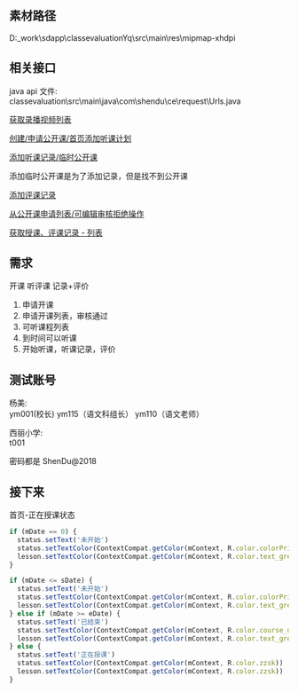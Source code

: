 ## 素材路径

D:\_work\sdapp\classevaluationYq\src\main\res\mipmap-xhdpi

## 相关接口

java api 文件: classevaluation\src\main\java\com\shendu\ce\request\Urls.java

[获取录播视频列表](https://doc.shenduedu.com/#/%E5%B0%8F%CF%80%E6%99%BA%E5%90%AC/%E5%85%AC%E5%BC%80%E8%AF%BE/%E8%8E%B7%E5%8F%96%E5%BD%95%E6%92%AD%E8%A7%86%E9%A2%91%E5%88%97%E8%A1%A8)

[创建/申请公开课/首页添加听课计划](https://doc.shenduedu.com/#/%E5%B0%8F%CF%80%E6%99%BA%E5%90%AC/%E5%85%AC%E5%BC%80%E8%AF%BE/%E7%94%B3%E8%AF%B7%E5%85%AC%E5%BC%80%E8%AF%BE)

[](https://doc.shenduedu.com/#/%E5%B0%8F%CF%80%E6%99%BA%E5%90%AC/%E5%85%AC%E5%BC%80%E8%AF%BE/%E6%96%B0%E5%A2%9E%E7%94%A8%E6%88%B7%E8%AF%BE%E7%A8%8B)

[添加听课记录/临时公开课](https://doc.shenduedu.com/#/%E5%B0%8F%CF%80%E6%99%BA%E5%90%AC/%E5%85%AC%E5%BC%80%E8%AF%BE/%E6%B7%BB%E5%8A%A0%E4%B8%B4%E6%97%B6%E5%85%AC%E5%BC%80%E8%AF%BE)

添加临时公开课是为了添加记录，但是找不到公开课

[添加评课记录](https://doc.shenduedu.com/#/%E5%B0%8F%CF%80%E6%99%BA%E5%90%AC/%E5%85%AC%E5%BC%80%E8%AF%BE/%E6%B7%BB%E5%8A%A0%E8%AF%84%E8%AF%BE%E8%AE%B0%E5%BD%95)

[从公开课申请列表/可编辑审核拒绝操作](https://doc.shenduedu.com/#/%E5%B0%8F%CF%80%E6%99%BA%E5%90%AC/%E5%85%AC%E5%BC%80%E8%AF%BE/%E8%AF%BE%E7%A8%8B%E5%88%97%E8%A1%A8)

[获取授课、评课记录 - 列表](https://doc.shenduedu.com/#/%E5%B0%8F%CF%80%E6%99%BA%E5%90%AC/%E5%85%AC%E5%BC%80%E8%AF%BE/%E8%8E%B7%E5%8F%96%E6%8E%88%E8%AF%BE%E3%80%81%E8%AF%84%E8%AF%BE%E8%AE%B0%E5%BD%95)

## 需求

开课 听评课 记录+评价

1. 申请开课
2. 申请开课列表，审核通过
3. 可听课程列表
4. 到时间可以听课
5. 开始听课，听课记录，评价

## 测试账号

杨美:  
ym001(校长) ym115（语文科组长） ym110（语文老师）

西丽小学:  
t001

密码都是 ShenDu@2018

## 接下来

首页-正在授课状态

```js
if (mDate == 0) {
  status.setText('未开始')
  status.setTextColor(ContextCompat.getColor(mContext, R.color.colorPrimary))
  lesson.setTextColor(ContextCompat.getColor(mContext, R.color.text_grey_color))
}

if (mDate <= sDate) {
  status.setText('未开始')
  status.setTextColor(ContextCompat.getColor(mContext, R.color.colorPrimary))
  lesson.setTextColor(ContextCompat.getColor(mContext, R.color.text_grey_color))
} else if (mDate >= eDate) {
  status.setText('已结束')
  status.setTextColor(ContextCompat.getColor(mContext, R.color.course_over))
  lesson.setTextColor(ContextCompat.getColor(mContext, R.color.text_grey_color))
} else {
  status.setText('正在授课')
  status.setTextColor(ContextCompat.getColor(mContext, R.color.zzsk))
  lesson.setTextColor(ContextCompat.getColor(mContext, R.color.zzsk))
}
```

